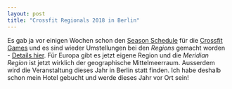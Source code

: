 ```yaml
---
layout: post
title: "Crossfit Regionals 2018 in Berlin"
---
```

Es gab ja vor einigen Wochen schon den [Season Schedule][0] für die [Crossfit Games][1] und es sind wieder Umstellungen bei den *Regions* gemacht worden - [Details hier][2]. Für Europa gibt es jetzt eigene Region und die *Meridian Region* ist jetzt wirklich der geographische Mittelmeerraum. Ausserdem wird die Veranstaltung dieses Jahr in Berlin statt finden. Ich habe deshalb schon mein Hotel gebucht und werde dieses Jahr vor Ort sein!

[0]: https://games.crossfit.com/article/2018-reebok-crossfit-games-season-schedule/regionals
[1]: https://games.crossfit.com/
[2]: https://games.crossfit.com/article/change-coming-2018-season/liftoff
